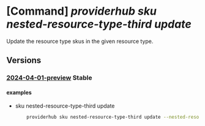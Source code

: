 # [Command] _providerhub sku nested-resource-type-third update_

Update the resource type skus in the given resource type.

## Versions

### [2024-04-01-preview](/Resources/mgmt-plane/L3N1YnNjcmlwdGlvbnMve30vcHJvdmlkZXJzL21pY3Jvc29mdC5wcm92aWRlcmh1Yi9wcm92aWRlcnJlZ2lzdHJhdGlvbnMve30vcmVzb3VyY2V0eXBlcmVnaXN0cmF0aW9ucy97fS9yZXNvdXJjZXR5cGVyZWdpc3RyYXRpb25zL3t9L3Jlc291cmNldHlwZXJlZ2lzdHJhdGlvbnMve30vcmVzb3VyY2V0eXBlcmVnaXN0cmF0aW9ucy97fS9za3VzL3t9/2024-04-01-preview.xml) **Stable**

<!-- mgmt-plane /subscriptions/{}/providers/microsoft.providerhub/providerregistrations/{}/resourcetyperegistrations/{}/resourcetyperegistrations/{}/resourcetyperegistrations/{}/resourcetyperegistrations/{}/skus/{} 2024-04-01-preview -->

#### examples

- sku nested-resource-type-third update
    ```bash
        providerhub sku nested-resource-type-third update --nested-resource-type-first "nestedResourceTypeFirst" --nested-resource-type-second "nestedResourceTypeSecond" --nested-resource-type-third "nestedResourceTypeThird" --sku-settings [{"name":"freeSku","kind":"Standard","tier":"Tier1"},{"name":"premiumSku","costs":[{"meterId":"xxx"}],"kind":"Premium","tier":"Tier2"}] --provider-namespace "{providerNamespace}" --resource-type "{resourceType}" --sku "{skuName}"
    ```